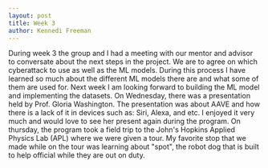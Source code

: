 ```yaml
---
layout: post
title: Week 3
author: Kennedi Freeman
---
```


During week 3 the group and I had a meeting with our mentor and advisor to conversate about the next steps in the project. We are to agree on which cyberattack to use as well as the ML models. During this process I have learned so much about the different ML models there are and what some of them are used for. Next week I am looking forward to building the ML model and implementing the datasets. On Wednesday, there was a presentation held by Prof. Gloria Washington. The presentation was about AAVE and how there is a lack of it in devices such as: Siri, Alexa, and etc. I enjoyed it very much and would love to see her present again during the program. On thursday, the program took a field trip to the John's Hopkins Applied Physics Lab (APL) where we were given a tour. My favorite stop that we made while on the tour was learning about "spot", the robot dog that is built to help official while they are out on duty. 
